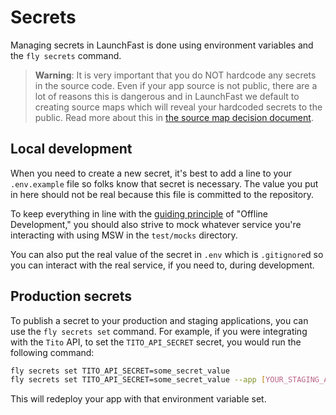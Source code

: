 # Secrets

Managing secrets in LaunchFast is done using environment variables and the
`fly secrets` command.

> **Warning**: It is very important that you do NOT hardcode any secrets in the
> source code. Even if your app source is not public, there are a lot of reasons
> this is dangerous and in LaunchFast we default to creating source maps which
> will reveal your hardcoded secrets to the public. Read more about this in
> [the source map decision document](./decisions/016-source-maps.md).

## Local development

When you need to create a new secret, it's best to add a line to your
`.env.example` file so folks know that secret is necessary. The value you put in
here should not be real because this file is committed to the repository.

To keep everything in line with the [guiding principle](./guiding-principles.md)
of "Offline Development," you should also strive to mock whatever service you're
interacting with using MSW in the `test/mocks` directory.

You can also put the real value of the secret in `.env` which is `.gitignore`d
so you can interact with the real service, if you need to, during development.

## Production secrets

To publish a secret to your production and staging applications, you can use the
`fly secrets set` command. For example, if you were integrating with the `Tito`
API, to set the `TITO_API_SECRET` secret, you would run the following command:

```sh
fly secrets set TITO_API_SECRET=some_secret_value
fly secrets set TITO_API_SECRET=some_secret_value --app [YOUR_STAGING_APP_NAME]
```

This will redeploy your app with that environment variable set.
